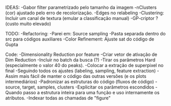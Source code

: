 IDEAS:
-Gabor filter parametrizado pelo tamanho da imagem
-nClusters (cor) ajustado pelo erro de recolorização.
-Edges no relabeling
-Clustering: Incluir um canal de textura (emular a classificação manual)
-GP-criptor ? (custo muito elevado)

	
TODO:
-Refactoring:
	-Parei em: Source sampling
-Pasta separada dentro do src para códigos auxiliares
-Color Refinement: Ajuste sat do código de Gupta


Code:
-Dimensionality Reduction por feature
	-Criar vetor de ativação de Dim Reduction
	-Incluir no batch da busca (?)
-Tirar os parâmetros Hard (especialmente o valor 40 do peaks).
-Colocar a extração de superpixel no final
	-Seguindo todos os ajustes (labeling, sampling, feature extraction)
	-Assim mais fácil de manter o código das outras versões (e os plots intermediários)
-Padronizar as estruturas do código (fluxos de código)
	-source, target, samples, clusters 
-Explicitar os parâmetros escondidos
	-Quando passo a estrutura inteira para uma função e uso internamente os atributos.
-Indexar todas as chamadas de "figure"